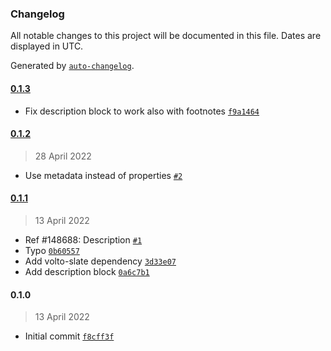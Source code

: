 ### Changelog

All notable changes to this project will be documented in this file. Dates are displayed in UTC.

Generated by [`auto-changelog`](https://github.com/CookPete/auto-changelog).

#### [0.1.3](https://github.com/eea/volto-description-block/compare/0.1.2...0.1.3)

- Fix description block to work also with footnotes [`f9a1464`](https://github.com/eea/volto-description-block/commit/f9a14645d56a2048c553474eefcd254f5e2cef16)

#### [0.1.2](https://github.com/eea/volto-description-block/compare/0.1.1...0.1.2)

> 28 April 2022

- Use metadata instead of properties [`#2`](https://github.com/eea/volto-description-block/pull/2)

#### [0.1.1](https://github.com/eea/volto-description-block/compare/0.1.0...0.1.1)

> 13 April 2022

- Ref #148688: Description  [`#1`](https://github.com/eea/volto-description-block/pull/1)
- Typo [`0b60557`](https://github.com/eea/volto-description-block/commit/0b60557075668aa6f852857f6d25ca469fc6279a)
- Add volto-slate dependency [`3d33e07`](https://github.com/eea/volto-description-block/commit/3d33e0795af0a8cabce1bfb6562c35cda8e5bc66)
- Add description block [`0a6c7b1`](https://github.com/eea/volto-description-block/commit/0a6c7b167ea4037b47df5bea39932a5d03778954)

#### 0.1.0

> 13 April 2022

- Initial commit [`f8cff3f`](https://github.com/eea/volto-description-block/commit/f8cff3fe130af00ee150f3200b67acae4836ec70)
